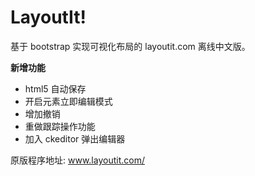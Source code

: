 LayoutIt!
========

基于 bootstrap 实现可视化布局的 layoutit.com 离线中文版。

**新增功能**

- html5 自动保存
- 开启元素立即编辑模式
- 增加撤销
- 重做跟踪操作功能
- 加入 ckeditor 弹出编辑器

原版程序地址: <a href="http://www.layoutit.com/" target="_blank">www.layoutit.com/</a>
